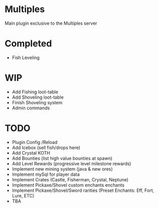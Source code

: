 # Multiples
Main plugin exclusive to the Multiples server

# Completed
  - Fish Leveling

# WIP
  - Add Fishing loot-table
  - Add Shoveling loot-table
  - Finish Shoveling system
  - Admin commands

# TODO
  - Plugin Config /Reload
  - Add Icebox (sell fish/drops here)
  - Add Crystal KOTH
  - Add Bounties (list high value bounties at spawn)
  - Add Level Rewards (progressive level milestone rewards)
  - Implement new mining system (java & new ores)
  - Implement mySql for player data
  - Implement Crates (Castle, Fisherman, Crystal, Neptune) 
  - Implement Pickaxe/Shovel custom enchants enchants
  - Implement Pickaxe/Shovel/Sword rarities (Preset Enchants: Eff, Fort, Lure, ETC)
  - TBA
